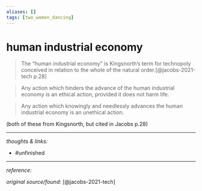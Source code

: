```yaml
---
aliases: []
tags: [two_women_dancing]
---
```


# human industrial economy

>The “human industrial economy” is Kingsnorth’s term for technopoly conceived in relation to the whole of the natural order.[@jacobs-2021-tech p.28]

>Any action which hinders the advance of the human industrial economy is an ethical action, provided it does not harm life.
    
 >Any action which knowingly and needlessly advances the human industrial economy is an unethical action.

(both of these from Kingsnorth, but cited in Jacobs p.28)


---

_thoughts & links:_



- #unfinished 

---

_reference:_ 

_original source/found:_ [@jacobs-2021-tech]